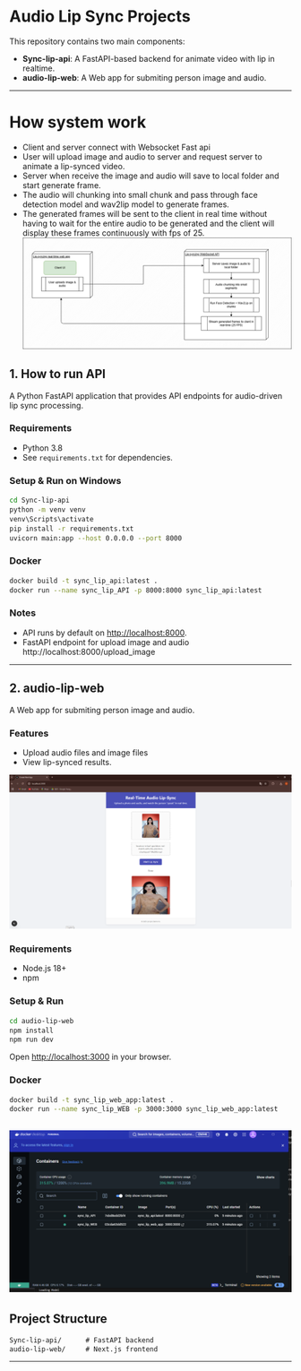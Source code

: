 # Audio Lip Sync Projects

This repository contains two main components:

- **Sync-lip-api**: A FastAPI-based backend for animate video with lip in realtime.
- **audio-lip-web**: A Web app for submiting person image and audio.

---

# How system work

- Client and server connect with Websocket Fast api 
- User will upload image and audio to server and request server to animate a lip-synced video.
- Server when receive the image and audio will save to local folder and start generate frame.
- The audio will chunking into small chunk and pass through face detection model and wav2lip model to generate frames.
- The generated frames will be sent to the client in real time without having to wait for the entire audio to be generated and the client will display these frames continuously with fps of 25.
![System flow](lip_sync_flowchart.png)
## 1. How to run API

A Python FastAPI application that provides API endpoints for audio-driven lip sync processing.


### Requirements

- Python 3.8
- See `requirements.txt` for dependencies.

### Setup & Run on Windows

```bash
cd Sync-lip-api
python -m venv venv
venv\Scripts\activate
pip install -r requirements.txt
uvicorn main:app --host 0.0.0.0 --port 8000
```

### Docker

```bash
docker build -t sync_lip_api:latest .
docker run --name sync_lip_API -p 8000:8000 sync_lip_api:latest
```

### Notes
- API runs by default on [http://localhost:8000](http://localhost:8000).
- FastAPI endpoint for upload image and audio http://localhost:8000/upload_image
---

## 2. audio-lip-web

A Web app for submiting person image and audio.

### Features

- Upload audio files and image files 
- View lip-synced results.

![Web UI](web_UI.PNG)

### Requirements

- Node.js 18+
- npm

### Setup & Run

```bash
cd audio-lip-web
npm install
npm run dev
```

Open [http://localhost:3000](http://localhost:3000) in your browser.

### Docker

```bash
docker build -t sync_lip_web_app:latest .
docker run --name sync_lip_WEB -p 3000:3000 sync_lip_web_app:latest
```
![Docker container](docker_image.PNG)
---

## Project Structure

```
Sync-lip-api/      # FastAPI backend
audio-lip-web/     # Next.js frontend
```
---

